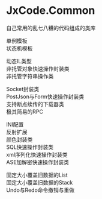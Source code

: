 # JxCode.Common
自己常用的乱七八糟的代码组成的类库  

单例模板  
状态机模板  

动态IL类型  
非托管对象快速操作封装类  
非托管字符串操作类  

Socket封装类  
PostJson与Form快速操作封装类  
支持断点续传的下载器类  
极其简易的RPC  

INI配置  
反射扩展  
颜色封装类  
SQL快速操作封装类  
xml序列化快速操作封装类  
ASE加解密快速操作封装类  

固定大小覆盖旧数据的List  
固定大小覆盖旧数据的Stack  
Undo与Redo命令撤销与重做  